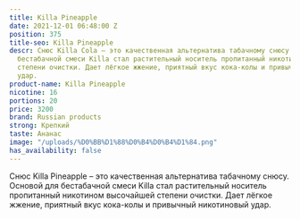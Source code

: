 ```yaml
---
title: Killa Pineapple
date: 2021-12-01 06:48:00 Z
position: 375
title-seo: Killa Pineapple
descr: Снюс Killa Cola – это качественная альтернатива табачному снюсу. Основой для
  бестабачной смеси Killa стал растительный носитель пропитанный никотином высочайшей
  степени очистки. Дает лёгкое жжение, приятный вкус кока-колы и привычный никотиновый
  удар.
product-name: Killa Pineapple
nicotine: 16
portions: 20
price: 3200
brand: Russian products
strong: Крепкий
taste: Ананас
image: "/uploads/%D0%BB%D1%88%D0%B4%D0%B4%D1%84.png"
has_availability: false
---
```


Снюс Killa Pineapple – это качественная альтернатива табачному снюсу. Основой для бестабачной смеси Killa стал растительный носитель пропитанный никотином высочайшей степени очистки. Дает лёгкое жжение, приятный вкус кока-колы и привычный никотиновый удар.